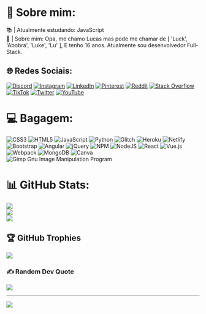 # 💫 Sobre mim:
📚 |  Atualmente estudando: JavaScript<br>🎃 | Sobre mim: Opa,  me chamo Lucas mas pode me chamar de [ 'Luck', 'Abobra', 'Luke', 'Lu' ], E tenho 16 anos. Atualmente sou desenvolvedor Full-Stack.


## 🌐 Redes Sociais:
[![Discord](https://img.shields.io/badge/Discord-%237289DA.svg?logo=discord&logoColor=white)](htttps://discord.gg/gHwhQTtQ87) [![Instagram](https://img.shields.io/badge/Instagram-%23E4405F.svg?logo=Instagram&logoColor=white)](https://instagram.com/sr_pumpkin_) [![LinkedIn](https://img.shields.io/badge/LinkedIn-%230077B5.svg?logo=linkedin&logoColor=white)](https://linkedin.com/in/lucas-winicius-873230246) [![Pinterest](https://img.shields.io/badge/Pinterest-%23E60023.svg?logo=Pinterest&logoColor=white)](https://pinterest.com/Abobrinja) [![Reddit](https://img.shields.io/badge/Reddit-%23FF4500.svg?logo=Reddit&logoColor=white)](https://reddit.com/user/Lucas-Winicius) [![Stack Overflow](https://img.shields.io/badge/-Stackoverflow-FE7A16?logo=stack-overflow&logoColor=white)](https://stackoverflow.com/users/19117903) [![TikTok](https://img.shields.io/badge/TikTok-%23000000.svg?logo=TikTok&logoColor=white)](https://tiktok.com/@@brobinha.com) [![Twitter](https://img.shields.io/badge/Twitter-%231DA1F2.svg?logo=Twitter&logoColor=white)](https://twitter.com/Abrobina_) [![YouTube](https://img.shields.io/badge/YouTube-%23FF0000.svg?logo=YouTube&logoColor=white)](https://youtube.com/c/@sr.abrobinha6917)

# 💻 Bagagem:
![CSS3](https://img.shields.io/badge/css3-%231572B6.svg?style=for-the-badge&logo=css3&logoColor=white) ![HTML5](https://img.shields.io/badge/html5-%23E34F26.svg?style=for-the-badge&logo=html5&logoColor=white) ![JavaScript](https://img.shields.io/badge/javascript-%23323330.svg?style=for-the-badge&logo=javascript&logoColor=%23F7DF1E) ![Python](https://img.shields.io/badge/python-3670A0?style=for-the-badge&logo=python&logoColor=ffdd54) ![Glitch](https://img.shields.io/badge/glitch-%233333FF.svg?style=for-the-badge&logo=glitch&logoColor=white) ![Heroku](https://img.shields.io/badge/heroku-%23430098.svg?style=for-the-badge&logo=heroku&logoColor=white) ![Netlify](https://img.shields.io/badge/netlify-%23000000.svg?style=for-the-badge&logo=netlify&logoColor=#00C7B7) ![Bootstrap](https://img.shields.io/badge/bootstrap-%23563D7C.svg?style=for-the-badge&logo=bootstrap&logoColor=white) ![Angular](https://img.shields.io/badge/angular-%23DD0031.svg?style=for-the-badge&logo=angular&logoColor=white) ![jQuery](https://img.shields.io/badge/jquery-%230769AD.svg?style=for-the-badge&logo=jquery&logoColor=white) ![NPM](https://img.shields.io/badge/NPM-%23000000.svg?style=for-the-badge&logo=npm&logoColor=white) ![NodeJS](https://img.shields.io/badge/node.js-6DA55F?style=for-the-badge&logo=node.js&logoColor=white) ![React](https://img.shields.io/badge/react-%2320232a.svg?style=for-the-badge&logo=react&logoColor=%2361DAFB) ![Vue.js](https://img.shields.io/badge/vuejs-%2335495e.svg?style=for-the-badge&logo=vuedotjs&logoColor=%234FC08D) ![Webpack](https://img.shields.io/badge/webpack-%238DD6F9.svg?style=for-the-badge&logo=webpack&logoColor=black) ![MongoDB](https://img.shields.io/badge/MongoDB-%234ea94b.svg?style=for-the-badge&logo=mongodb&logoColor=white) ![Canva](https://img.shields.io/badge/Canva-%2300C4CC.svg?style=for-the-badge&logo=Canva&logoColor=white) ![Gimp Gnu Image Manipulation Program](https://img.shields.io/badge/Gimp-657D8B?style=for-the-badge&logo=gimp&logoColor=FFFFFF)
# 📊 GitHub Stats:
![](https://github-readme-stats.vercel.app/api?username=Lucas-Winicius&theme=tokyonight&hide_border=false&include_all_commits=false&count_private=true)<br/>
![](https://github-readme-streak-stats.herokuapp.com/?user=Lucas-Winicius&theme=tokyonight&hide_border=false)<br/>
![](https://github-readme-stats.vercel.app/api/top-langs/?username=Lucas-Winicius&theme=tokyonight&hide_border=false&include_all_commits=false&count_private=true&layout=compact)

## 🏆 GitHub Trophies
![](https://github-profile-trophy.vercel.app/?username=Lucas-Winicius&theme=apprentice&no-frame=true&no-bg=true&margin-w=4)

### ✍️ Random Dev Quote
![](https://quotes-github-readme.vercel.app/api?type=horizontal&theme=tokyonight)

---
[![](https://visitcount.itsvg.in/api?id=Lucas-Winicius&icon=2&color=12)](https://visitcount.itsvg.in)

<!-- Proudly created with GPRM ( https://gprm.itsvg.in ) -->
